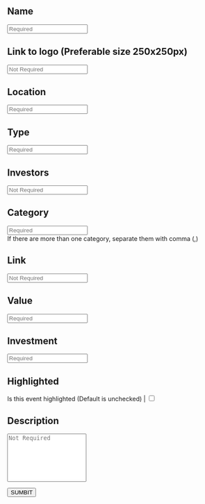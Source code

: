 <!-- TITLE: Update Startup -->

## Name

<input type="text" id="Name" placeholder="Required" ><br>

## Link to logo (Preferable size 250x250px)

<input type="text" id="Picture" placeholder="Not Required" ><br>

## Location

<input type="text" id="Location" placeholder="Required"><br>

## Type

<input type="text" id="Type" placeholder="Required" ><br>

## Investors

<input type="text" id="Investors" placeholder="Not Required"><br>

## Category

<input type="text" id="Category" placeholder="Required"><br>
If there are more than one category, separate them with comma (,)

## Link

<input type="text" id="Link" placeholder="Not Required"><br>

## Value

<input type="text" id="Value" placeholder="Required"><br>

## Investment

<input type="text" id="Investment" placeholder="Required"><br>

## Highlighted

Is this event highlighted (Default is unchecked)  |
<input type="checkbox" id="Highlighted" placeholder="Required"><br>

## Description

<textarea id="Desc" placeholder="Not Required" rows="7" style="resize: none" ></textarea><br>


<button onclick="POSTstartup()" >SUMBIT</button>